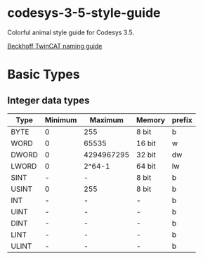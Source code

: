 # codesys-3-5-style-guide
Colorful animal style guide for Codesys 3.5.  

[Beckhoff TwinCAT naming guide](https://infosys.beckhoff.com/english.php?content=../content/1033/tc3_plc_intro/3146718603.html)

# Basic Types

## Integer data types


|         Type |      Minimum |      Maximum |       Memory |       prefix |
| ------------ | ------------ | ------------ | ------------ | ------------ |
| BYTE |   0 | 255 | 8 bit | b |
| WORD | 0 | 65535 | 16 bit | w |
| DWORD | 0 | 4294967295 | 32 bit | dw |
| LWORD | 0 | 2^64-1 | 64 bit | lw |
| SINT | - | - | 8 bit | b |
| USINT | 0 | 255 | 8 bit | b |
| INT | - | - | - | b |
| UINT | - | - | - | b |
| DINT | - | - | - | b |
| LINT | - | - | - | b |
| ULINT | - | - | - | b |



